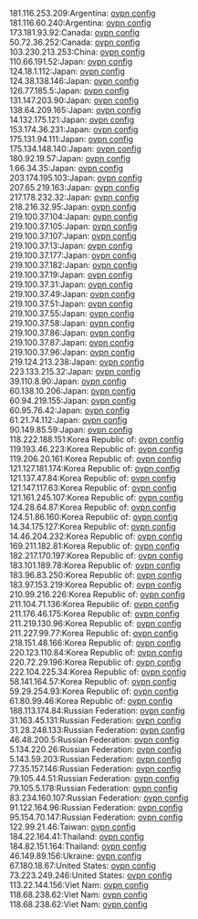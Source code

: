 181.116.253.209:Argentina: [ovpn config](vpn/181_116_253_209.ovpn)  
181.116.60.240:Argentina: [ovpn config](vpn/181_116_60_240.ovpn)  
173.181.93.92:Canada: [ovpn config](vpn/173_181_93_92.ovpn)  
50.72.36.252:Canada: [ovpn config](vpn/50_72_36_252.ovpn)  
103.230.213.253:China: [ovpn config](vpn/103_230_213_253.ovpn)  
110.66.191.52:Japan: [ovpn config](vpn/110_66_191_52.ovpn)  
124.18.1.112:Japan: [ovpn config](vpn/124_18_1_112.ovpn)  
124.38.138.146:Japan: [ovpn config](vpn/124_38_138_146.ovpn)  
126.77.185.5:Japan: [ovpn config](vpn/126_77_185_5.ovpn)  
131.147.203.90:Japan: [ovpn config](vpn/131_147_203_90.ovpn)  
138.64.209.165:Japan: [ovpn config](vpn/138_64_209_165.ovpn)  
14.132.175.121:Japan: [ovpn config](vpn/14_132_175_121.ovpn)  
153.174.36.231:Japan: [ovpn config](vpn/153_174_36_231.ovpn)  
175.131.94.111:Japan: [ovpn config](vpn/175_131_94_111.ovpn)  
175.134.148.140:Japan: [ovpn config](vpn/175_134_148_140.ovpn)  
180.92.19.57:Japan: [ovpn config](vpn/180_92_19_57.ovpn)  
1.66.34.35:Japan: [ovpn config](vpn/1_66_34_35.ovpn)  
203.174.195.103:Japan: [ovpn config](vpn/203_174_195_103.ovpn)  
207.65.219.163:Japan: [ovpn config](vpn/207_65_219_163.ovpn)  
217.178.232.32:Japan: [ovpn config](vpn/217_178_232_32.ovpn)  
218.216.32.95:Japan: [ovpn config](vpn/218_216_32_95.ovpn)  
219.100.37.104:Japan: [ovpn config](vpn/219_100_37_104.ovpn)  
219.100.37.105:Japan: [ovpn config](vpn/219_100_37_105.ovpn)  
219.100.37.107:Japan: [ovpn config](vpn/219_100_37_107.ovpn)  
219.100.37.13:Japan: [ovpn config](vpn/219_100_37_13.ovpn)  
219.100.37.177:Japan: [ovpn config](vpn/219_100_37_177.ovpn)  
219.100.37.182:Japan: [ovpn config](vpn/219_100_37_182.ovpn)  
219.100.37.19:Japan: [ovpn config](vpn/219_100_37_19.ovpn)  
219.100.37.31:Japan: [ovpn config](vpn/219_100_37_31.ovpn)  
219.100.37.49:Japan: [ovpn config](vpn/219_100_37_49.ovpn)  
219.100.37.51:Japan: [ovpn config](vpn/219_100_37_51.ovpn)  
219.100.37.55:Japan: [ovpn config](vpn/219_100_37_55.ovpn)  
219.100.37.58:Japan: [ovpn config](vpn/219_100_37_58.ovpn)  
219.100.37.86:Japan: [ovpn config](vpn/219_100_37_86.ovpn)  
219.100.37.87:Japan: [ovpn config](vpn/219_100_37_87.ovpn)  
219.100.37.96:Japan: [ovpn config](vpn/219_100_37_96.ovpn)  
219.124.213.238:Japan: [ovpn config](vpn/219_124_213_238.ovpn)  
223.133.215.32:Japan: [ovpn config](vpn/223_133_215_32.ovpn)  
39.110.8.90:Japan: [ovpn config](vpn/39_110_8_90.ovpn)  
60.138.10.206:Japan: [ovpn config](vpn/60_138_10_206.ovpn)  
60.94.219.155:Japan: [ovpn config](vpn/60_94_219_155.ovpn)  
60.95.76.42:Japan: [ovpn config](vpn/60_95_76_42.ovpn)  
61.21.74.112:Japan: [ovpn config](vpn/61_21_74_112.ovpn)  
90.149.85.59:Japan: [ovpn config](vpn/90_149_85_59.ovpn)  
118.222.188.151:Korea Republic of: [ovpn config](vpn/118_222_188_151.ovpn)  
119.193.46.223:Korea Republic of: [ovpn config](vpn/119_193_46_223.ovpn)  
119.206.20.161:Korea Republic of: [ovpn config](vpn/119_206_20_161.ovpn)  
121.127.181.174:Korea Republic of: [ovpn config](vpn/121_127_181_174.ovpn)  
121.137.47.84:Korea Republic of: [ovpn config](vpn/121_137_47_84.ovpn)  
121.147.117.63:Korea Republic of: [ovpn config](vpn/121_147_117_63.ovpn)  
121.161.245.107:Korea Republic of: [ovpn config](vpn/121_161_245_107.ovpn)  
124.28.64.87:Korea Republic of: [ovpn config](vpn/124_28_64_87.ovpn)  
124.51.86.160:Korea Republic of: [ovpn config](vpn/124_51_86_160.ovpn)  
14.34.175.127:Korea Republic of: [ovpn config](vpn/14_34_175_127.ovpn)  
14.46.204.232:Korea Republic of: [ovpn config](vpn/14_46_204_232.ovpn)  
169.211.182.81:Korea Republic of: [ovpn config](vpn/169_211_182_81.ovpn)  
182.217.170.197:Korea Republic of: [ovpn config](vpn/182_217_170_197.ovpn)  
183.101.189.78:Korea Republic of: [ovpn config](vpn/183_101_189_78.ovpn)  
183.96.83.250:Korea Republic of: [ovpn config](vpn/183_96_83_250.ovpn)  
183.97.153.219:Korea Republic of: [ovpn config](vpn/183_97_153_219.ovpn)  
210.99.216.226:Korea Republic of: [ovpn config](vpn/210_99_216_226.ovpn)  
211.104.71.136:Korea Republic of: [ovpn config](vpn/211_104_71_136.ovpn)  
211.176.46.175:Korea Republic of: [ovpn config](vpn/211_176_46_175.ovpn)  
211.219.130.96:Korea Republic of: [ovpn config](vpn/211_219_130_96.ovpn)  
211.227.99.77:Korea Republic of: [ovpn config](vpn/211_227_99_77.ovpn)  
218.151.48.166:Korea Republic of: [ovpn config](vpn/218_151_48_166.ovpn)  
220.123.110.84:Korea Republic of: [ovpn config](vpn/220_123_110_84.ovpn)  
220.72.29.196:Korea Republic of: [ovpn config](vpn/220_72_29_196.ovpn)  
222.104.225.34:Korea Republic of: [ovpn config](vpn/222_104_225_34.ovpn)  
58.141.164.57:Korea Republic of: [ovpn config](vpn/58_141_164_57.ovpn)  
59.29.254.93:Korea Republic of: [ovpn config](vpn/59_29_254_93.ovpn)  
61.80.99.46:Korea Republic of: [ovpn config](vpn/61_80_99_46.ovpn)  
188.113.174.84:Russian Federation: [ovpn config](vpn/188_113_174_84.ovpn)  
31.163.45.131:Russian Federation: [ovpn config](vpn/31_163_45_131.ovpn)  
31.28.248.133:Russian Federation: [ovpn config](vpn/31_28_248_133.ovpn)  
46.48.200.5:Russian Federation: [ovpn config](vpn/46_48_200_5.ovpn)  
5.134.220.26:Russian Federation: [ovpn config](vpn/5_134_220_26.ovpn)  
5.143.59.203:Russian Federation: [ovpn config](vpn/5_143_59_203.ovpn)  
77.35.157.146:Russian Federation: [ovpn config](vpn/77_35_157_146.ovpn)  
79.105.44.51:Russian Federation: [ovpn config](vpn/79_105_44_51.ovpn)  
79.105.5.178:Russian Federation: [ovpn config](vpn/79_105_5_178.ovpn)  
83.234.160.107:Russian Federation: [ovpn config](vpn/83_234_160_107.ovpn)  
91.122.164.96:Russian Federation: [ovpn config](vpn/91_122_164_96.ovpn)  
95.154.70.147:Russian Federation: [ovpn config](vpn/95_154_70_147.ovpn)  
122.99.21.46:Taiwan: [ovpn config](vpn/122_99_21_46.ovpn)  
184.22.164.41:Thailand: [ovpn config](vpn/184_22_164_41.ovpn)  
184.82.151.164:Thailand: [ovpn config](vpn/184_82_151_164.ovpn)  
46.149.89.156:Ukraine: [ovpn config](vpn/46_149_89_156.ovpn)  
67.180.18.67:United States: [ovpn config](vpn/67_180_18_67.ovpn)  
73.223.249.246:United States: [ovpn config](vpn/73_223_249_246.ovpn)  
113.22.144.156:Viet Nam: [ovpn config](vpn/113_22_144_156.ovpn)  
118.68.238.62:Viet Nam: [ovpn config](vpn/118_68_238_62.ovpn)  
118.68.238.62:Viet Nam: [ovpn config](vpn/118_68_238_62.ovpn)  
